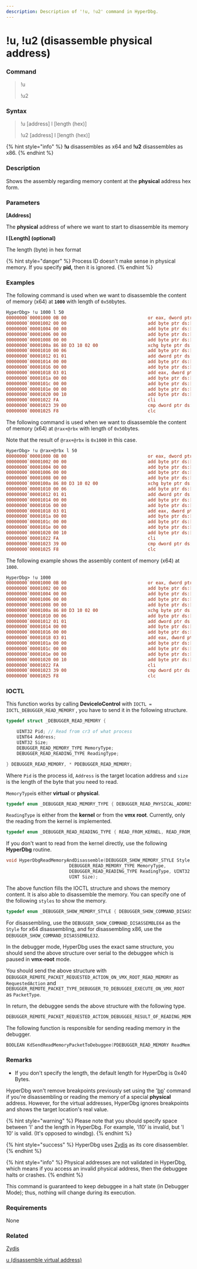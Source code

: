 ```yaml
---
description: Description of '!u, !u2' command in HyperDbg.
---
```


# !u, !u2 (disassemble physical address)

### Command

> !u
>
> !u2

### Syntax

> !u \[address] l \[length (hex)]
>
> !u2 \[address] l \[length (hex)]

{% hint style="info" %}
**!u** disassembles as x64 and **!u2** disassembles as x86.
{% endhint %}

### Description

Shows the assembly regarding memory content at the **physical** address hex form.

### Parameters

**\[Address]**

The **physical** address of where we want to start to disassemble its memory

**l \[Length] (optional)**

The length (byte) in hex format

{% hint style="danger" %}
Process ID doesn't make sense in physical memory. If you specify **pid,** then it is ignored.
{% endhint %}

### Examples

The following command is used when we want to disassemble the content of memory (x64) at **`1000`** with length of `0x50`bytes.

```diff
HyperDbg> !u 1000 l 50
00000000`00001000 0B 00                               or eax, dword ptr ds:[rax]
00000000`00001002 00 00                               add byte ptr ds:[rax], al
00000000`00001004 00 00                               add byte ptr ds:[rax], al
00000000`00001006 00 00                               add byte ptr ds:[rax], al
00000000`00001008 00 00                               add byte ptr ds:[rax], al
00000000`0000100a 86 80 D3 10 02 00                   xchg byte ptr ds:[rax+0x210D3], al
00000000`00001010 00 06                               add byte ptr ds:[rsi], al
00000000`00001012 01 01                               add dword ptr ds:[rcx], eax
00000000`00001014 00 00                               add byte ptr ds:[rax], al
00000000`00001016 00 00                               add byte ptr ds:[rax], al
00000000`00001018 03 01                               add eax, dword ptr ds:[rcx]
00000000`0000101a 00 00                               add byte ptr ds:[rax], al
00000000`0000101c 00 00                               add byte ptr ds:[rax], al
00000000`0000101e 00 00                               add byte ptr ds:[rax], al
00000000`00001020 00 10                               add byte ptr ds:[rax], dl
00000000`00001022 FA                                  cli
00000000`00001023 39 00                               cmp dword ptr ds:[rax], eax
00000000`00001025 F8                                  clc
```

The following command is used when we want to disassemble the content of memory (x64) at `@rax+@rbx` with length of `0x50`bytes.

Note that the result of `@rax+@rbx` is `0x1000` in this case.

```diff
HyperDbg> !u @rax+@rbx l 50
00000000`00001000 0B 00                               or eax, dword ptr ds:[rax]
00000000`00001002 00 00                               add byte ptr ds:[rax], al
00000000`00001004 00 00                               add byte ptr ds:[rax], al
00000000`00001006 00 00                               add byte ptr ds:[rax], al
00000000`00001008 00 00                               add byte ptr ds:[rax], al
00000000`0000100a 86 80 D3 10 02 00                   xchg byte ptr ds:[rax+0x210D3], al
00000000`00001010 00 06                               add byte ptr ds:[rsi], al
00000000`00001012 01 01                               add dword ptr ds:[rcx], eax
00000000`00001014 00 00                               add byte ptr ds:[rax], al
00000000`00001016 00 00                               add byte ptr ds:[rax], al
00000000`00001018 03 01                               add eax, dword ptr ds:[rcx]
00000000`0000101a 00 00                               add byte ptr ds:[rax], al
00000000`0000101c 00 00                               add byte ptr ds:[rax], al
00000000`0000101e 00 00                               add byte ptr ds:[rax], al
00000000`00001020 00 10                               add byte ptr ds:[rax], dl
00000000`00001022 FA                                  cli
00000000`00001023 39 00                               cmp dword ptr ds:[rax], eax
00000000`00001025 F8                                  clc
```

The following example shows the assembly content of memory (x64) at `1000`.

```diff
HyperDbg> !u 1000
00000000`00001000 0B 00                               or eax, dword ptr ds:[rax]
00000000`00001002 00 00                               add byte ptr ds:[rax], al
00000000`00001004 00 00                               add byte ptr ds:[rax], al
00000000`00001006 00 00                               add byte ptr ds:[rax], al
00000000`00001008 00 00                               add byte ptr ds:[rax], al
00000000`0000100a 86 80 D3 10 02 00                   xchg byte ptr ds:[rax+0x210D3], al
00000000`00001010 00 06                               add byte ptr ds:[rsi], al
00000000`00001012 01 01                               add dword ptr ds:[rcx], eax
00000000`00001014 00 00                               add byte ptr ds:[rax], al
00000000`00001016 00 00                               add byte ptr ds:[rax], al
00000000`00001018 03 01                               add eax, dword ptr ds:[rcx]
00000000`0000101a 00 00                               add byte ptr ds:[rax], al
00000000`0000101c 00 00                               add byte ptr ds:[rax], al
00000000`0000101e 00 00                               add byte ptr ds:[rax], al
00000000`00001020 00 10                               add byte ptr ds:[rax], dl
00000000`00001022 FA                                  cli
00000000`00001023 39 00                               cmp dword ptr ds:[rax], eax
00000000`00001025 F8                                  clc
```

### IOCTL

This function works by calling **DeviceIoControl** with `IOCTL = IOCTL_DEBUGGER_READ_MEMORY` , you have to send it in the following structure.

```c
typedef struct _DEBUGGER_READ_MEMORY {

    UINT32 Pid; // Read from cr3 of what process
    UINT64 Address;
    UINT32 Size;
    DEBUGGER_READ_MEMORY_TYPE MemoryType;
    DEBUGGER_READ_READING_TYPE ReadingType;

} DEBUGGER_READ_MEMORY, * PDEBUGGER_READ_MEMORY;
```

Where `Pid` is the process id, `Address` is the target location address and `size` is the length of the byte that you need to read.

`MemoryType`is either **virtual** or **physical**.

```c
typedef enum _DEBUGGER_READ_MEMORY_TYPE { DEBUGGER_READ_PHYSICAL_ADDRESS, DEBUGGER_READ_VIRTUAL_ADDRESS } DEBUGGER_READ_MEMORY_TYPE;
```

`ReadingType` is either from the **kernel** or from the **vmx root**. Currently, only the reading from the kernel is implemented.

```c
typedef enum _DEBUGGER_READ_READING_TYPE { READ_FROM_KERNEL, READ_FROM_VMX_ROOT } DEBUGGER_READ_READING_TYPE;
```

If you don't want to read from the kernel directly, use the following **HyperDbg** routine.

```c
void HyperDbgReadMemoryAndDisassemble(DEBUGGER_SHOW_MEMORY_STYLE Style, UINT64 Address,
                        DEBUGGER_READ_MEMORY_TYPE MemoryType,
                        DEBUGGER_READ_READING_TYPE ReadingType, UINT32 Pid,
                        UINT Size);
```

The above function fills the IOCTL structure and shows the memory content. It is also able to disassemble the memory. You can specify one of the following `styles` to show the memory.

```c
typedef enum _DEBUGGER_SHOW_MEMORY_STYLE { DEBUGGER_SHOW_COMMAND_DISASSEMBLE64, DEBUGGER_SHOW_COMMAND_DISASSEMBLE32, DEBUGGER_SHOW_COMMAND_DB, DEBUGGER_SHOW_COMMAND_DC, DEBUGGER_SHOW_COMMAND_DQ, DEBUGGER_SHOW_COMMAND_DD } DEBUGGER_SHOW_MEMORY_STYLE;
```

For disassembling, use the `DEBUGGER_SHOW_COMMAND_DISASSEMBLE64` as the `Style` for x64 disassembling, and for disassembling x86, use the `DEBUGGER_SHOW_COMMAND_DISASSEMBLE32`.

In the debugger mode, HyperDbg uses the exact same structure, you should send the above structure over serial to the debuggee which is paused in **vmx-root** mode.

You should send the above structure with `DEBUGGER_REMOTE_PACKET_REQUESTED_ACTION_ON_VMX_ROOT_READ_MEMORY` as `RequestedAction` and `DEBUGGER_REMOTE_PACKET_TYPE_DEBUGGER_TO_DEBUGGEE_EXECUTE_ON_VMX_ROOT` as `PacketType`.

In return, the debuggee sends the above structure with the following type.

```c
DEBUGGER_REMOTE_PACKET_REQUESTED_ACTION_DEBUGGEE_RESULT_OF_READING_MEMORY
```

The following function is responsible for sending reading memory in the debugger.

```c
BOOLEAN KdSendReadMemoryPacketToDebuggee(PDEBUGGER_READ_MEMORY ReadMem);
```

### Remarks

* If you don't specify the length, the default length for HyperDbg is 0x40 Bytes.

HyperDbg won't remove breakpoints previously set using the '[bp](https://docs.hyperdbg.org/commands/debugging-commands/bp)' command if you're disassembling or reading the memory of a special **physical** address. However, for the virtual addresses, HyperDbg ignores breakpoints and shows the target location's real value.

{% hint style="warning" %}
Please note that you should specify space between 'l' and the length in HyperDbg. For example, 'l10' is invalid, but 'l 10' is valid. (It's opposed to windbg).
{% endhint %}

{% hint style="success" %}
HyperDbg uses [Zydis](https://zydis.re) as its core disassembler.
{% endhint %}

{% hint style="info" %}
Physical addresses are not validated in HyperDbg, which means if you access an invalid physical address, then the debuggee halts or crashes.
{% endhint %}

This command is guaranteed to keep debuggee in a halt state (in Debugger Mode); thus, nothing will change during its execution.

### Requirements

None

### Related

[Zydis](https://zydis.re)

[u (disassemble virtual address)](https://docs.hyperdbg.org/commands/debugging-commands/u)
